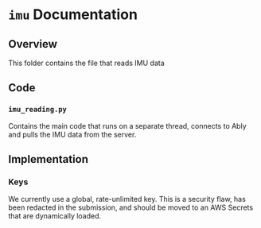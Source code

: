 
# `imu` Documentation
## Overview
This folder contains the file that reads IMU data

## Code
### `imu_reading.py`
Contains the main code that runs on a separate thread, connects to Ably and pulls the IMU data from the server.

## Implementation

### Keys

We currently use a global, rate-unlimited key. This is a security flaw, has been redacted in the submission, and should be moved to an AWS Secrets that are dynamically loaded.